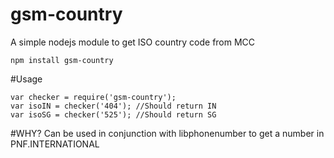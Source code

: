 # gsm-country
A simple nodejs module to get ISO country code from MCC

```
npm install gsm-country
```

#Usage
```
var checker = require('gsm-country');
var isoIN = checker('404'); //Should return IN
var isoSG = checker('525'); //Should return SG
```

#WHY?
Can be used in conjunction with libphonenumber to get a number in PNF.INTERNATIONAL
